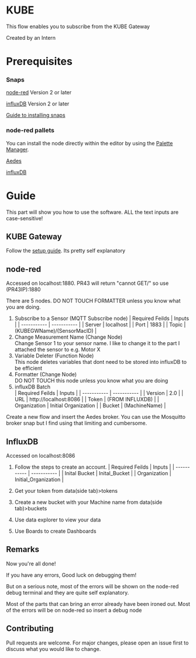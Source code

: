 # KUBE 

This flow enables you to subscribe from the KUBE Gateway

   Created by an Intern


# Prerequisites
### Snaps  
   
   [node-red](https://snapcraft.io/node-red) Version 2 or later

   [influxDB](https://snapcraft.io/influxdb) Version 2 or later

   [Guide to installing snaps](https://snapcraft.io/docs/getting-started)
### node-red pallets

   You can install the node directly within the editor by using the [Palette Manager](https://nodered.org/docs/user-guide/editor/palette/manager).

   [Aedes](https://flows.nodered.org/node/node-red-contrib-aedes)

   [influxDB](https://flows.nodered.org/node/node-red-contrib-influxdb)

# Guide
This part will show you how to use the software. ALL the text inputs are case-sensitive!
## KUBE Gateway
Follow the [setup guide](https://www.kube-iot.com/support). Its pretty self explanatory

## node-red
   Accessed on localhost:1880. PR43 will return "cannot GET/" so use (PR43IP):1880
   
   There are 5 nodes. DO NOT TOUCH FORMATTER unless you know what you are doing.

   1. Subscribe to a Sensor (MQTT Subscribe node)
      | Required Feilds | Inputs |
      | ----------- | ----------- |
      | Server | localhost |
      | Port | 1883 |
      | Topic | (KUBEGWName)/(SensorMacID) |
   2. Change Measurement Name (Change Node)\
      Change Sensor 1 to your sensor name. I like to change it to the part I attached the sensor to e.g. Motor X
   3. Variable Deleter (Function Node)\
      This node deletes variables that dont need to be stored into influxDB to be efficient
   4. Formatter (Change Node)\
      DO NOT TOUCH this node unless you know what you are doing
   6. influxDB Batch\
      | Required Feilds | Inputs |
      | ----------- | ----------- |
      | Version | 2.0 |
      | URL | http://localhost:8086 |
      | Token | (FROM INFLUXDB) |
      | Organization | Initial Organization |
      | Bucket | (MachineName) |

Create a new flow and insert the Aedes broker. You can use the Mosquitto broker snap but I find using that limiting and cumbersome.      
## InfluxDB
   Accessed on localhost:8086
   
   1. Follow the steps to create an account.
      | Required Feilds | Inputs |
      | ----------- | ----------- |
      | Inital Bucket | Inital_Bucket |
      | Organization | Initial_Organization |
 
   2. Get your token from data(side tab)>tokens
   3. Create a new bucket with your Machine name from data(side tab)>buckets
   4. Use data explorer to view your data
   5. Use Boards to create Dashboards
## Remarks
Now you're all done!

If you have any errors, Good luck on debugging them!

But on a serious note, most of the errors will be shown on the node-red debug terminal and they are quite self explanatory.

Most of the parts that can bring an error already have been ironed out. Most of the errors will be on node-red so insert a debug node

## Contributing
Pull requests are welcome. For major changes, please open an issue first to discuss what you would like to change.

